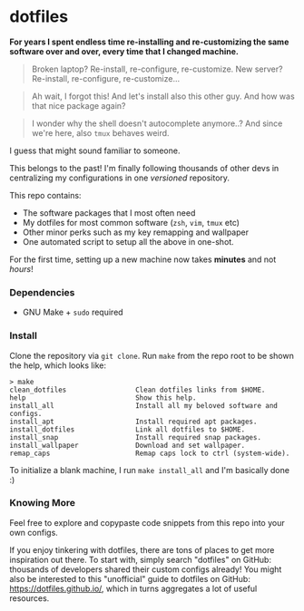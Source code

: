 # dotfiles

**For years I spent endless time re-installing and re-customizing the same software over and over, every time that I changed machine.**
> Broken laptop? Re-install, re-configure, re-customize.
>  New server? Re-install, re-configure, re-customize...

> Ah wait, I forgot this! And let's install also this other guy. And how was that nice package again? 

> I wonder why the shell doesn't autocomplete anymore..? And since we're here, also `tmux` behaves weird.
 
I guess that might sound familiar to someone.

This belongs to the past! I'm finally following thousands of other devs in centralizing my configurations in one _versioned_ repository.

This repo contains:
- The software packages that I most often need
- My dotfiles for most common software (`zsh`, `vim`, `tmux` etc)
- Other minor perks such as my key remapping and wallpaper
- One automated script to setup all the above in one-shot.

For the first time, setting up a new machine now takes **minutes** and not _hours_!

### Dependencies
  - GNU Make + `sudo` required


### Install

Clone the repository via `git clone`. Run `make` from the repo root to be shown the help, which looks like:
```make
> make
clean_dotfiles                 Clean dotfiles links from $HOME.
help                           Show this help.
install_all                    Install all my beloved software and configs.
install_apt                    Install required apt packages.
install_dotfiles               Link all dotfiles to $HOME.
install_snap                   Install required snap packages.
install_wallpaper              Download and set wallpaper.
remap_caps                     Remap caps lock to ctrl (system-wide).
```
To initialize a blank machine, I run `make install_all` and I'm basically done :)

### Knowing More

Feel free to explore and copypaste code snippets from this repo into your own configs.

If you enjoy tinkering with dotfiles, there are tons of places to get more inspiration out there. To start with, simply search "dotfiles" on GitHub: thousands of developers shared their custom configs already! You might also be interested to this "unofficial" guide to dotfiles on GitHub: https://dotfiles.github.io/, which in turns aggregates a lot of useful resources.
